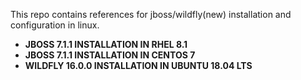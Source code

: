 This repo contains references for jboss/wildfly(new) installation and configuration in linux.

- **JBOSS 7.1.1 INSTALLATION IN RHEL 8.1**
- **JBOSS 7.1.1 INSTALLATION IN CENTOS 7**
- **WILDFLY 16.0.0 INSTALLATION IN UBUNTU 18.04 LTS**